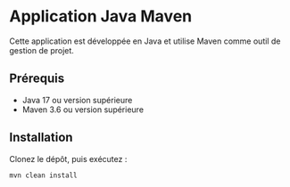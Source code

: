 # Application Java Maven

Cette application est développée en Java et utilise Maven comme outil de gestion de projet.

## Prérequis

- Java 17 ou version supérieure
- Maven 3.6 ou version supérieure

## Installation

Clonez le dépôt, puis exécutez :

```bash
mvn clean install